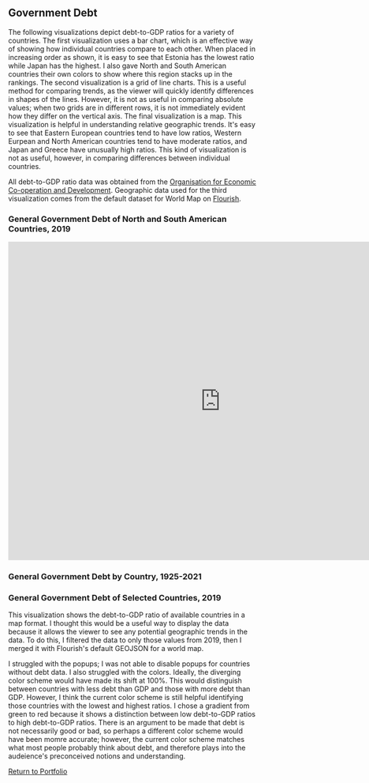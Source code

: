 ## Government Debt

The following visualizations depict debt-to-GDP ratios for a variety of countries. The first visualization uses a bar chart, which is an effective way of showing how individual countries compare to each other. When placed in increasing order as shown, it is easy to see that Estonia has the lowest ratio while Japan has the highest. I also gave North and South American countries their own colors to show where this region stacks up in the rankings. The second visualization is a grid of line charts. This is a useful method for comparing trends, as the viewer will quickly identify differences in shapes of the lines. However, it is not as useful in comparing absolute values; when two grids are in different rows, it is not immediately evident how they differ on the vertical axis. The final visualization is a map. This visualization is helpful in understanding relative geographic trends. It's easy to see that Eastern European countries tend to have low ratios, Western Eurpean and North American countries tend to have moderate ratios, and Japan and Greece have unusually high ratios. This kind of visualization is not as useful, however, in comparing differences between individual countries.

All debt-to-GDP ratio data was obtained from the [Organisation for Economic Co-operation and Development](https://data.oecd.org/gga/general-government-debt.htm). Geographic data used for the third visualization comes from the default dataset for World Map on [Flourish](https://flourish.studio/). 

### General Government Debt of North and South American Countries, 2019

<iframe src="https://data.oecd.org/chart/6RZl" width="860" height="645" style="border: 0" mozallowfullscreen="true" webkitallowfullscreen="true" allowfullscreen="true"><a href="https://data.oecd.org/chart/6RZl" target="_blank">OECD Chart: General government debt, Total, % of GDP, Annual, 2019</a></iframe>

### General Government Debt by Country, 1925-2021

<div class="flourish-embed flourish-chart" data-src="visualisation/11688945"><script src="https://public.flourish.studio/resources/embed.js"></script></div>

### General Government Debt of Selected Countries, 2019

This visualization shows the debt-to-GDP ratio of available countries in a map format. I thought this would be a useful way to display the data because it allows the viewer to see any potential geographic trends in the data. To do this, I filtered the data to only those values from 2019, then I merged it with Flourish's default GEOJSON for a world map. 

I struggled with the popups; I was not able to disable popups for countries without debt data. I also struggled with the colors. Ideally, the diverging color scheme would have made its shift at 100%. This would distinguish between countries with less debt than GDP and those with more debt than GDP. However, I think the current color scheme is still helpful identifying those countries with the lowest and highest ratios. I chose a gradient from green to red because it shows a distinction between low debt-to-GDP ratios to high debt-to-GDP ratios. There is an argument to be made that debt is not necessarily good or bad, so perhaps a different color scheme would have been momre accurate; however, the current color scheme matches what most people probably think about debt, and therefore plays into the audeience's preconceived notions and understanding.

<div class="flourish-embed flourish-map" data-src="visualisation/11689205"><script src="https://public.flourish.studio/resources/embed.js"></script></div>

[Return to Portfolio](https://taypopp.github.io/Popp-Portfolio)
